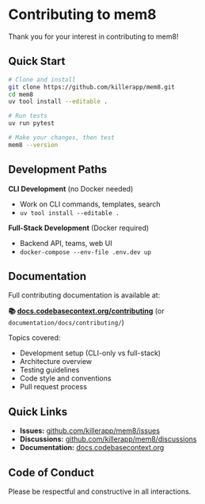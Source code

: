 # Contributing to mem8

Thank you for your interest in contributing to mem8!

## Quick Start

```bash
# Clone and install
git clone https://github.com/killerapp/mem8.git
cd mem8
uv tool install --editable .

# Run tests
uv run pytest

# Make your changes, then test
mem8 --version
```

## Development Paths

**CLI Development** (no Docker needed)
- Work on CLI commands, templates, search
- `uv tool install --editable .`

**Full-Stack Development** (Docker required)
- Backend API, teams, web UI
- `docker-compose --env-file .env.dev up`

## Documentation

Full contributing documentation is available at:

**📚 [docs.codebasecontext.org/contributing](https://docs.codebasecontext.org/contributing)** (or `documentation/docs/contributing/`)

Topics covered:
- Development setup (CLI-only vs full-stack)
- Architecture overview
- Testing guidelines
- Code style and conventions
- Pull request process

## Quick Links

- **Issues:** [github.com/killerapp/mem8/issues](https://github.com/killerapp/mem8/issues)
- **Discussions:** [github.com/killerapp/mem8/discussions](https://github.com/killerapp/mem8/discussions)
- **Documentation:** [docs.codebasecontext.org](https://docs.codebasecontext.org)

## Code of Conduct

Please be respectful and constructive in all interactions.
